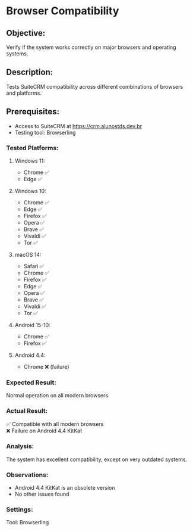# Browser Compatibility  
## Objective:  
Verify if the system works correctly on major browsers and operating systems.  

## Description:  
Tests SuiteCRM compatibility across different combinations of browsers and platforms.  

## Prerequisites:  
- Access to SuiteCRM at https://crm.alunostds.dev.br  
- Testing tool: Browserling  

### Tested Platforms:  
1. Windows 11:  
   - Chrome ✅  
   - Edge ✅  

2. Windows 10:  
   - Chrome ✅  
   - Edge ✅  
   - Firefox ✅  
   - Opera ✅  
   - Brave ✅  
   - Vivaldi ✅  
   - Tor ✅  

3. macOS 14:  
   - Safari ✅  
   - Chrome ✅  
   - Firefox ✅  
   - Edge ✅  
   - Opera ✅  
   - Brave ✅  
   - Vivaldi ✅  
   - Tor ✅  

4. Android 15-10:  
   - Chrome ✅  
   - Firefox ✅  

5. Android 4.4:  
   - Chrome ❌ (failure)  

### Expected Result:  
Normal operation on all modern browsers.  

### Actual Result:  
✅ Compatible with all modern browsers  
❌ Failure on Android 4.4 KitKat  

### Analysis:  
The system has excellent compatibility, except on very outdated systems.  

### Observations:  
- Android 4.4 KitKat is an obsolete version  
- No other issues found  

### Settings:  
Tool: Browserling  